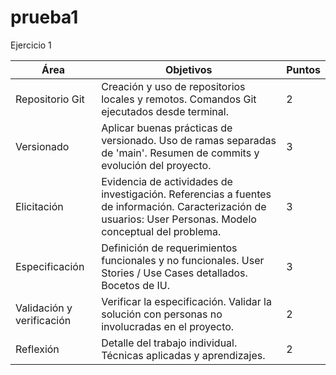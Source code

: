 # prueba1
Ejercicio 1

| Área                       | Objetivos                                                                                                                                                                        | Puntos |
| ------------------------- | -------------------------------------------------------------------------------------------------------------------------------------------------------- | ------ |
| Repositorio Git           | Creación y uso de repositorios locales y remotos. Comandos Git ejecutados desde terminal. | 2     | 
| Versionado                | Aplicar buenas prácticas de versionado. Uso de ramas separadas de 'main'. Resumen de commits y evolución del proyecto.                                      | 3      |
| Elicitación               | Evidencia de actividades de investigación. Referencias a fuentes de información. Caracterización de usuarios: User Personas. Modelo conceptual del problema. | 3      |
| Especificación            | Definición de requerimientos funcionales y no funcionales. User Stories / Use Cases detallados. Bocetos de IU.                                              | 3      |
| Validación y verificación | Verificar la especificación. Validar la solución con personas no involucradas en el proyecto.                                                              | 2      |
| Reflexión                 | Detalle del trabajo individual. Técnicas aplicadas y aprendizajes.                                                                                         | 2      |
